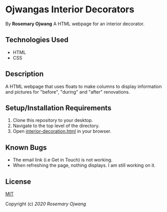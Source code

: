 # Ojwangas Interior Decorators
>
By **Rosemary Ojwang**
A HTML webpage for an interior decorator.
>
## Technologies Used
* HTML
* CSS

## Description
>
A HTML webpage that uses floats to make columns to display information and pictures for "before", "during" and "after" renovations.
>
## Setup/Installation Requirements
1. Clone this repository to your desktop.
2. Navigate to the top level of the directory.
3. Open [interior-decoration.html](interior-decoration.html) in your browser.

## Known Bugs
* The email link (i.e Get in Touch) is not working.
* When refreshing the page, nothing displays. I am still working on it.


## License
>
[MIT](https://opensource.org/licenses/MIT)
>
Copyright (c) _2020_ _Rosemary Ojwang_
